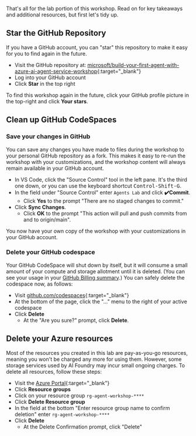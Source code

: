 That's all for the lab portion of this workshop. Read on for key takeaways and additional resources, but first let's tidy up.

## Star the GitHub Repository

If you have a GitHub account, you can "star" this repository to make it easy for you to find again in the future.

* Visit the GitHub repository at: [microsoft/build-your-first-agent-with-azure-ai-agent-service-workshop](https://github.com/microsoft/build-your-first-agent-with-azure-ai-agent-service-workshop){:target="_blank"}
* Log into your GitHub account
* Click **Star** in the top right

To find this workshop again in the future, click your GitHub profile picture in the top-right and click **Your stars**.

## Clean up GitHub CodeSpaces

### Save your changes in GitHub 

You can save any changes you have made to files during the workshop to your personal GitHub repository as a fork. This makes it easy to re-run the workshop with your customizations, and the workshop content will always remain available in your GitHub account.

* In VS Code, click the "Source Control" tool in the left pane. It's the third one down, or you can use the keyboard shortcut <kbd>Control-Shift-G</kbd>.
* In the field under "Source Control" enter `Agents Lab` and click **✔️Commit**.
  * Click **Yes** to the prompt "There are no staged changes to commit."
* Click **Sync Changes**.
  * Click **OK** to the prompt "This action will pull and push commits from and to origin/main".

You now have your own copy of the workshop with your customizations in your GitHub account.

### Delete your GitHub codespace

Your GitHub CodeSpace will shut down by itself, but it will consume a small amount of your compute and storage allotment until it is deleted. (You can see your usage in your [GitHub Billing summary](https://github.com/settings/billing/summary).) You can safely delete the codespace now, as follows:

* Visit [github.com/codespaces](https://github.com/codespaces){:target="_blank"}
* At the bottom of the page, click the "..." menu to the right of your active codespace
* Click **Delete**
  * At the "Are you sure?" prompt, click **Delete**.

## Delete your Azure resources

Most of the resources you created in this lab are pay-as-you-go resources, meaning you won't be charged any more for using them. However, some storage services used by AI Foundry may incur small ongoing charges. To delete all resources, follow these steps:

* Visit the [Azure Portal](https://portal.azure.com){:target="_blank"}
* Click **Resource groups**
* Click on your resource group `rg-agent-workshop-****`
* Click **Delete Resource group**
* In the field at the bottom "Enter resource group name to confirm deletion" enter `rg-agent-workshop-****`
* Click **Delete**
  * At the Delete Confirmation prompt, click "Delete"